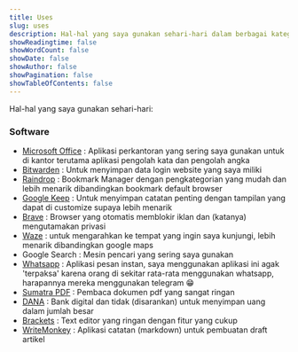 ```yaml
---
title: Uses
slug: uses
description: Hal-hal yang saya gunakan sehari-hari dalam berbagai kategori
showReadingtime: false
showWordCount: false
showDate: false
showAuthor: false
showPagination: false
showTableOfContents: false
---
```


Hal-hal yang saya gunakan sehari-hari:

### Software

- [Microsoft Office](https://www.microsoft.com/id-id/microsoft-365/microsoft-office) : Aplikasi perkantoran yang sering saya gunakan untuk di kantor terutama aplikasi pengolah kata dan pengolah angka
- [Bitwarden](https://bitwarden.com) : Untuk menyimpan data login website yang saya miliki
- [Raindrop](https://raindrop.io) : Bookmark Manager dengan pengkategorian yang mudah dan lebih menarik dibandingkan bookmark default browser
- [Google Keep](https://keep.google.com/) : Untuk menyimpan catatan penting dengan tampilan yang dapat di customize supaya lebih menarik
- [Brave](https://brave.com/id/download/) : Browser yang otomatis memblokir iklan dan (katanya) mengutamakan privasi
- [Waze](https://www.waze.com/apps/) : untuk mengarahkan ke tempat yang ingin saya kunjungi, lebih menarik dibandingkan google maps
- Google Search : Mesin pencari yang sering saya gunakan
- [Whatsapp](https://www.whatsapp.com/download?lang=id_ID) : Aplikasi pesan instan, saya menggunakan aplikasi ini agak 'terpaksa' karena orang di sekitar rata-rata menggunakan whatsapp, harapannya mereka menggunakan telegram 😁
- [Sumatra PDF](https://www.sumatrapdfreader.org/download-free-pdf-viewer) : Pembaca dokumen pdf yang sangat ringan
- [DANA](https://link.dana.id/ajak?r=dAmv7x) : Bank digital dan tidak (disarankan) untuk menyimpan uang dalam jumlah besar
- [Brackets](https://brackets.io) : Text editor yang ringan dengan fitur yang cukup
- [WriteMonkey](https://writemonkey.com/wm3/) : Aplikasi catatan (markdown) untuk pembuatan draft artikel 
